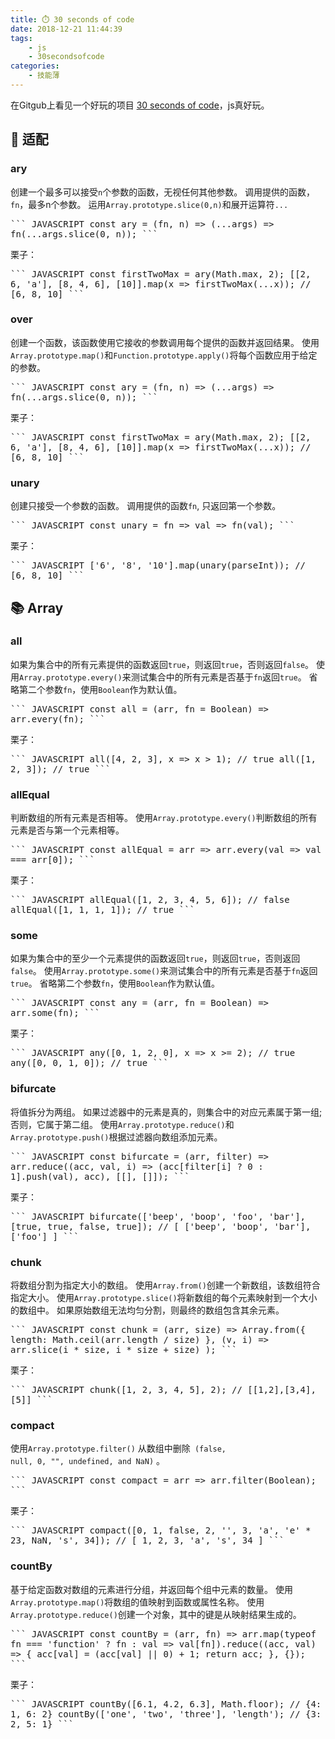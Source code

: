 ```yaml
---
title: ⏱️ 30 seconds of code
date: 2018-12-21 11:44:39
tags:
    - js
    - 30secondsofcode
categories:
    - 技能薄      
---
```


在Gitgub上看见一个好玩的项目 [30 seconds of code](https://github.com/30-seconds/30-seconds-of-code#-adapter-1)，js真好玩。
<!-- more -->

## 🔌 适配

### ary

创建一个最多可以接受<code>n</code>个参数的函数，无视任何其他参数。
调用提供的函数，<code>fn</code>，最多n个参数。
运用<code>Array.prototype.slice(0,n)</code>和展开运算符<code>...</code>

<samp>
``` JAVASCRIPT
const ary = (fn, n) => (...args) => fn(...args.slice(0, n));
``` 
</samp>

栗子：

<samp>
``` JAVASCRIPT
const firstTwoMax = ary(Math.max, 2);
[[2, 6, 'a'], [8, 4, 6], [10]].map(x => firstTwoMax(...x));  // [6, 8, 10]
``` 
</samp>

### over

创建一个函数，该函数使用它接收的参数调用每个提供的函数并返回结果。
使用<code>Array.prototype.map()</code>和<code>Function.prototype.apply()</code>将每个函数应用于给定的参数。

<samp>
``` JAVASCRIPT
const ary = (fn, n) => (...args) => fn(...args.slice(0, n));
``` 
</samp>

栗子：

<samp>
``` JAVASCRIPT
const firstTwoMax = ary(Math.max, 2);
[[2, 6, 'a'], [8, 4, 6], [10]].map(x => firstTwoMax(...x));  // [6, 8, 10]
``` 
</samp>

### unary

创建只接受一个参数的函数。
调用提供的函数<code>fn</code>, 只返回第一个参数。

<samp>
``` JAVASCRIPT
const unary = fn => val => fn(val);
``` 
</samp>

栗子：

<samp>
``` JAVASCRIPT
['6', '8', '10'].map(unary(parseInt)); // [6, 8, 10]
``` 
</samp>


## 📚 Array

### all

如果为集合中的所有元素提供的函数返回<code>true</code>，则返回<code>true</code>，否则返回<code>false</code>。
使用<code>Array.prototype.every()</code>来测试集合中的所有元素是否基于<code>fn</code>返回<code>true</code>。 省略第二个参数<code>fn</code>，使用<code>Boolean</code>作为默认值。

<samp>
``` JAVASCRIPT
const all = (arr, fn = Boolean) => arr.every(fn);
``` 
</samp>

栗子：

<samp>
``` JAVASCRIPT
all([4, 2, 3], x => x > 1); // true
all([1, 2, 3]); // true
``` 
</samp>


### allEqual

判断数组的所有元素是否相等。
使用<code>Array.prototype.every()</code>判断数组的所有元素是否与第一个元素相等。

<samp>
``` JAVASCRIPT
const allEqual = arr => arr.every(val => val === arr[0]);
``` 
</samp>

栗子：

<samp>
``` JAVASCRIPT
allEqual([1, 2, 3, 4, 5, 6]); // false
allEqual([1, 1, 1, 1]); // true
``` 
</samp>


### some

如果为集合中的至少一个元素提供的函数返回<code>true</code>，则返回<code>true</code>，否则返回<code>false</code>。
使用<code>Array.prototype.some()</code>来测试集合中的所有元素是否基于<code>fn</code>返回<code>true</code>。 省略第二个参数<code>fn</code>，使用<code>Boolean</code>作为默认值。

<samp>
``` JAVASCRIPT
const any = (arr, fn = Boolean) => arr.some(fn);
``` 
</samp>

栗子：

<samp>
``` JAVASCRIPT
any([0, 1, 2, 0], x => x >= 2); // true
any([0, 0, 1, 0]); // true
``` 
</samp>

### bifurcate

将值拆分为两组。 如果过滤器中的元素是真的，则集合中的对应元素属于第一组; 否则，它属于第二组。
使用<code>Array.prototype.reduce()</code>和<code>Array.prototype.push()</code>根据过滤器向数组添加元素。

<samp>
``` JAVASCRIPT
const bifurcate = (arr, filter) =>
  arr.reduce((acc, val, i) => (acc[filter[i] ? 0 : 1].push(val), acc), [[], []]);
``` 
</samp>

栗子：

<samp>
``` JAVASCRIPT
bifurcate(['beep', 'boop', 'foo', 'bar'], [true, true, false, true]); 
// [ ['beep', 'boop', 'bar'], ['foo'] ]
``` 
</samp>

### chunk

将数组分割为指定大小的数组。
使用<code>Array.from()</code>创建一个新数组，该数组符合指定大小。 使用<code>Array.prototype.slice()</code>将新数组的每个元素映射到一个大小的数组中。 如果原始数组无法均匀分割，则最终的数组包含其余元素。

<samp>
``` JAVASCRIPT
const chunk = (arr, size) =>
  Array.from({ length: Math.ceil(arr.length / size) }, (v, i) =>
    arr.slice(i * size, i * size + size)
  );
``` 
</samp>

栗子：

<samp>
``` JAVASCRIPT
chunk([1, 2, 3, 4, 5], 2); // [[1,2],[3,4],[5]]
``` 
</samp>


### compact

使用<code>Array.prototype.filter()</code> 从数组中删除<code> (false, null, 0, "", undefined, and NaN)</code> 。

<samp>
``` JAVASCRIPT
const compact = arr => arr.filter(Boolean);
``` 
</samp>

栗子：

<samp>
``` JAVASCRIPT
compact([0, 1, false, 2, '', 3, 'a', 'e' * 23, NaN, 's', 34]); 
// [ 1, 2, 3, 'a', 's', 34 ]
``` 
</samp>


### countBy

基于给定函数对数组的元素进行分组，并返回每个组中元素的数量。
使用<code>Array.prototype.map()</code>将数组的值映射到函数或属性名称。 使用<code>Array.prototype.reduce()</code>创建一个对象，其中的键是从映射结果生成的。

<samp>
``` JAVASCRIPT
const countBy = (arr, fn) =>
  arr.map(typeof fn === 'function' ? fn : val => val[fn]).reduce((acc, val) => {
    acc[val] = (acc[val] || 0) + 1;
    return acc;
  }, {});
``` 
</samp>

栗子：

<samp>
``` JAVASCRIPT
countBy([6.1, 4.2, 6.3], Math.floor); // {4: 1, 6: 2}
countBy(['one', 'two', 'three'], 'length'); // {3: 2, 5: 1}
``` 
</samp>